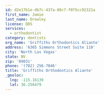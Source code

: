 ```yaml
---
id: d2e17b1e-db7c-437a-80c7-f075cc92321a
first_name: Jamie
last_name: Drowley
license: DDS
services:
  - orthodontist
category: dentists
org_name: 'Griffiths Orthodontics Aliante'
address: '6365 Simmons Street Suite 110'
city: 'North Las Vegas'
state: NV
zip: '89031'
phone: '(702) 256-7846'
title: 'Griffiths Orthodontics Aliante'
_geoloc:
  lng: -115.16139
  lat: 36.256479
---
```

